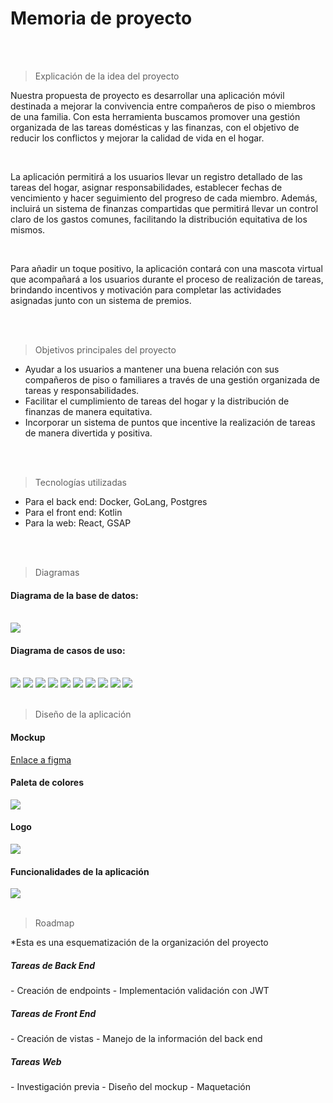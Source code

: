 # Memoria de proyecto

</br>
</br>

> Explicación de la idea del proyecto

<p>Nuestra propuesta de proyecto es desarrollar una aplicación móvil destinada a mejorar la convivencia entre compañeros de piso o miembros de una familia. Con esta herramienta buscamos promover una gestión organizada de las tareas domésticas y las finanzas, con el objetivo de reducir los conflictos y mejorar la calidad de vida en el hogar.</p></br>

<p>La aplicación permitirá a los usuarios llevar un registro detallado de las tareas del hogar, asignar responsabilidades, establecer fechas de vencimiento y hacer seguimiento del progreso de cada miembro. Además, incluirá un sistema de finanzas compartidas que permitirá llevar un control claro de los gastos comunes, facilitando la distribución equitativa de los mismos.</p></br>

<p>Para añadir un toque positivo, la aplicación contará con una mascota virtual que acompañará a los usuarios durante el proceso de realización de tareas, brindando incentivos y motivación para completar las actividades asignadas junto con un sistema de premios. </p>

</br>
</br>

> Objetivos principales del proyecto

- Ayudar a los usuarios a mantener una buena relación con sus compañeros de piso o familiares a través de una gestión organizada de tareas y responsabilidades.
- Facilitar el cumplimiento de tareas del hogar y la distribución de finanzas de manera equitativa.
- Incorporar un sistema de puntos que incentive la realización de tareas de manera divertida y positiva.

</br>
</br>

> Tecnologías utilizadas

- Para el back end: Docker, GoLang, Postgres
- Para el front end: Kotlin
- Para la web: React, GSAP

</br>
</br>

> Diagramas

<h4>Diagrama de la base de datos:</h4></br>
<img src=./src/readme-img/diagrama-bd.png>
</br>

<h4>Diagrama de casos de uso:</h4></br>
<img src=./src/readme-img/diagrama-casos-uso.png>
<img src=./src/readme-img/caso1.png>
<img src=./src/readme-img/caso2.png>
<img src=./src/readme-img/caso3.png>
<img src=./src/readme-img/caso4.png>
<img src=./src/readme-img/caso5.png>
<img src=./src/readme-img/caso6.png>
<img src=./src/readme-img/caso7.png>
<img src=./src/readme-img/caso8.png>
<img src=./src/readme-img/caso9.png>

</br>
</br>

> Diseño de la aplicación

<h4>Mockup</h4>
<a href="https://www.figma.com/design/vL2mp9Lg2LjPUimGYjFpyr/HomeBase?node-id=0-1&t=UDQ0XHQ9j8CGH25f-1">Enlace a figma</a>
</br>

<h4>Paleta de colores</h4>
<img src=./src/readme-img/paleta.png>
</br>

<h4>Logo</h4>
<img src=./src/readme-img/logo.png>
</br>

<h4>Funcionalidades de la aplicación</h4>
<img src=./src/readme-img/requisitos.png>
</br>
</br>

> Roadmap
<p>*Esta es una esquematización de la organización del proyecto</p>
<h5>Tareas de Back End</h5>
- Creación de endpoints
- Implementación validación con JWT
</br>
<h5>Tareas de Front End</h5>
- Creación de vistas
- Manejo de la información del back end
</br>
<h5>Tareas Web</h5>
- Investigación previa
- Diseño del mockup
- Maquetación


